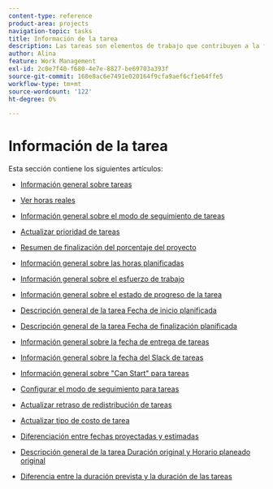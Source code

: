 ```yaml
---
content-type: reference
product-area: projects
navigation-topic: tasks
title: Información de la tarea
description: Las tareas son elementos de trabajo que contribuyen a la finalización de un proyecto en Adobe Workfront. Obtenga información sobre las tareas en los siguientes artículos.
author: Alina
feature: Work Management
exl-id: 2c0e7f40-f680-4e7e-8827-be69703a393f
source-git-commit: 168e8ac6e7491e020164f9cfa9aef6cf1e64ffe5
workflow-type: tm+mt
source-wordcount: '122'
ht-degree: 0%

---
```


# Información de la tarea

Esta sección contiene los siguientes artículos:

* [Información general sobre tareas](../../../manage-work/tasks/task-information/tasks-overview.md)
* [Ver horas reales](../../../manage-work/tasks/task-information/actual-hours.md)
* [Información general sobre el modo de seguimiento de tareas](../../../manage-work/tasks/task-information/task-tracking-mode.md)
* [Actualizar prioridad de tareas](../../../manage-work/tasks/task-information/task-priority.md)
* [Resumen de finalización del porcentaje del proyecto](../../../manage-work/tasks/task-information/project-percent-complete.md)
* [Información general sobre las horas planificadas](../../../manage-work/tasks/task-information/planned-hours.md)
* [Información general sobre el esfuerzo de trabajo](../../../manage-work/tasks/task-information/work-effort.md)
* [Información general sobre el estado de progreso de la tarea](../../../manage-work/tasks/task-information/task-progress-status.md)
* [Descripción general de la tarea Fecha de inicio planificada](../../../manage-work/tasks/task-information/task-planned-start-date.md)
* [Descripción general de la tarea Fecha de finalización planificada](../../../manage-work/tasks/task-information/task-planned-completion-date.md)
* [Información general sobre la fecha de entrega de tareas](../../../manage-work/tasks/task-information/handoff-task-date.md)
* [Información general sobre la fecha del Slack de tareas](../../../manage-work/tasks/task-information/task-slack-date.md)
* [Información general sobre &quot;Can Start&quot; para tareas](../../../manage-work/tasks/task-information/can-start-task-overview.md)
* [Configurar el modo de seguimiento para tareas](../../../manage-work/tasks/task-information/set-tracking-mode-for-tasks.md)
* [Actualizar retraso de redistribución de tareas](../../../manage-work/tasks/task-information/task-leveling-delay.md)
* [Actualizar tipo de costo de tarea](../../../manage-work/tasks/task-information/update-task-cost-type.md)
* [Diferenciación entre fechas proyectadas y estimadas](../../../manage-work/tasks/task-information/differentiate-projected-estimated-dates.md)
* [Descripción general de la tarea Duración original y Horario planeado original](../../../manage-work/tasks/task-information/task-original-duration-and-original-planned-hours.md)
* [Diferencia entre la duración prevista y la duración de las tareas](../../../manage-work/tasks/task-information/planned-duration-vs-duration-for-tasks.md)

   <!--
  <li><a href="../../../manage-work/tasks/task-information/project-task-issue-dates.md">Overview of project, task, and issue dates</a> </li>
  -->
